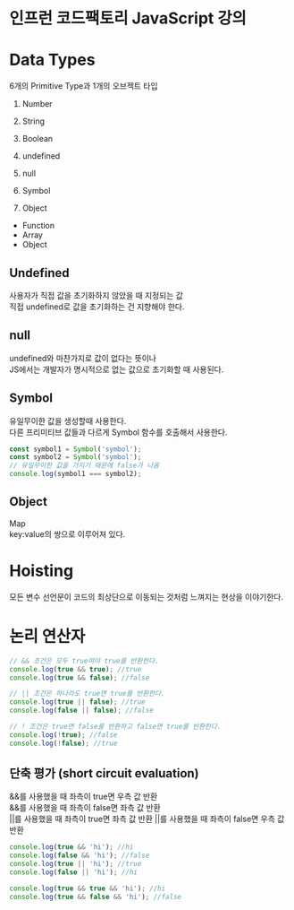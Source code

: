 # 인프런 코드팩토리 JavaScript 강의

# Data Types

6개의 Primitive Type과 1개의 오브젝트 타입

1. Number
2. String
3. Boolean
4. undefined
5. null
6. Symbol

7. Object

- Function
- Array
- Object

## Undefined

사용자가 직접 값을 초기화하지 않았을 때 지정되는 값  
직접 undefined로 값을 초기화하는 건 지향해야 한다.

## null

undefined와 마찬가지로 값이 없다는 뜻이나  
JS에서는 개발자가 명시적으로 없는 값으로 초기화할 때 사용된다.

## Symbol

유일무이한 값을 생성할때 사용한다.  
다른 프리미티브 값들과 다르게 Symbol 함수를 호출해서 사용한다.

```js
const symbol1 = Symbol('symbol');
const symbol2 = Symbol('symbol');
// 유일무이한 값을 가지기 때문에 false가 나옴
console.log(symbol1 === symbol2);
```

## Object

Map  
key:value의 쌍으로 이루어져 있다.

# Hoisting

모든 변수 선언문이 코드의 최상단으로 이동되는 것처럼 느껴지는 현상을 이야기한다.

# 논리 연산자

```js
// && 조건은 모두 true여야 true를 반환한다.
console.log(true && true); //true
console.log(true && false); //false

// || 조건은 하나라도 true면 true를 반환한다.
console.log(true || false); //true
console.log(false || false); //false

// ! 조건은 true면 false를 반환하고 false면 true를 반환한다.
console.log(!true); //false
console.log(!false); //true
```

## 단축 평가 (short circuit evaluation)

&&를 사용했을 때 좌측이 true면 우측 값 반환  
&&를 사용했을 때 좌측이 false면 좌측 값 반환  
||를 사용했을 때 좌측이 true면 좌측 값 반환
||를 사용했을 때 좌측이 false면 우측 값 반환

```js
console.log(true && 'hi'); //hi
console.log(false && 'hi'); //false
console.log(true || 'hi'); //true
console.log(false || 'hi'); //hi

console.log(true && true && 'hi'); //hi
console.log(true && false && 'hi'); //false
```
